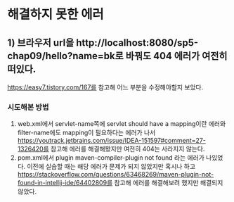 # 해결하지 못한 에러
## 1) 브라우저 url을 http://localhost:8080/sp5-chap09/hello?name=bk로 바꿔도 404 에러가 여전히 떠있다.
https://easy7.tistory.com/167를 참고해 어느 부분을 수정해야할지 보았다.

### 시도해본 방법
1. web.xml에서 servlet-name쪽에 servlet should have a mapping이란 에러와 filter-name에도 mapping이 필요하다는 에러가 나서 
https://youtrack.jetbrains.com/issue/IDEA-151597#comment=27-1326420를 참고해 에러를 해결해봤지만 여전히 404는 사라지지 않는다.
2. pom.xml에서 plugin maven-compiler-plugin not found 라는 에러가 나있었다. 
이전에 실습할 때는 해당 에러가 문제가 되지 않았지만 혹시나 하고 https://stackoverflow.com/questions/63468269/maven-plugin-not-found-in-intellij-ide/64402809를 참고해 에러를 해결해보려 했지만
해결되지 않았다. 
